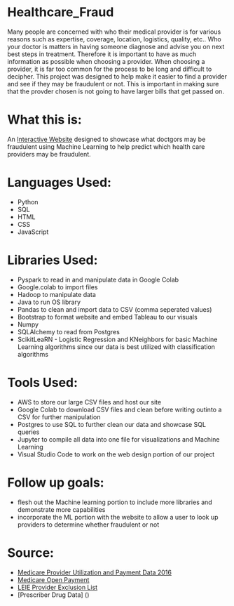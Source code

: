 # Healthcare_Fraud

Many people are concerned with who their medical provider is for various reasons such as expertise, coverage, location, logistics, quality, etc.. Who your doctor is matters in having someone diagnose and advise you on next best steps in treatment. Therefore it is important to have as much information as possible when choosing a provider. When choosing a provider, it is far too common for the process to be long and difficult to decipher. This project was designed to help make it easier to find a provider and see if they may be fraudulent or not. This is important in making sure that the provder chosen is not going to have larger bills that get passed on.

# What this is:
An [Interactive Website](http://www.healthcarefraud.com.us.s3-website-us-west-1.amazonaws.com/) designed to showcase what doctgors may be fraudulent using Machine Learning to help predict which health care providers may be fraudulent.

# Languages Used:
* Python
* SQL
* HTML
* CSS
* JavaScript

# Libraries Used:
 * Pyspark to  read in and manipulate data in Google Colab
 * Google.colab to import files
 * Hadoop to manipulate data
 * Java to run OS library
 * Pandas to clean and import data to CSV (comma seperated values)
 * Bootstrap to format website and embed Tableau to our visuals
 * Numpy
 * SQLAlchemy to read from Postgres
 * ScikitLeaRN - Logistic Regression and KNeighbors for basic Machine Learning algorithms since our data is best utilized with classification algorithms
 
# Tools Used:
* AWS to store our large CSV files and host our site
* Google Colab to download CSV files and clean before writing outinto a CSV for further manipulation
* Postgres to use SQL to further clean our data and showcase SQL queries
* Jupyter to compile all data into one file for visualizations and Machine Learning
* Visual Studio Code to work on the web design portion of our project

# Follow up goals:
* flesh out the Machine learning portion to include more libraries and demonstrate more capabilities 
* incorporate the ML portion with the website to allow a user to look up providers to determine whether fraudulent or not

# Source:

* [Medicare Provider Utilization and Payment Data 2016](https://www.cms.gov/openpayments/explore-the-data/dataset-downloads)
* [Medicare Open Payment]()
* [LEIE Provider Exclusion List]()
* [Prescriber Drug Data] ()


